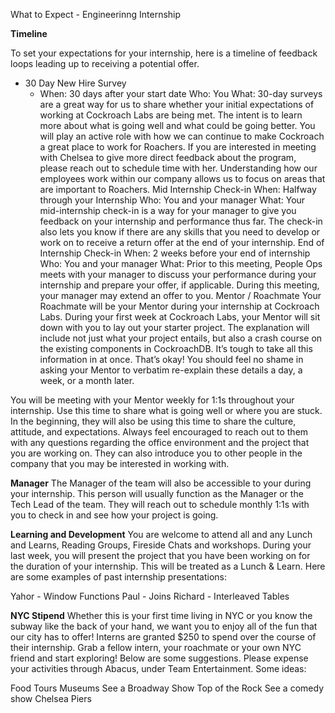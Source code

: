 What to Expect - Engineerinng Internship

**Timeline**

To set your expectations for your internship, here is a timeline of feedback loops leading up to receiving a potential offer.

- 30 Day New Hire Survey
  - When: 30 days after your start date
Who: You
What: 30-day surveys are a great way for us to share whether your initial expectations of working at Cockroach Labs are being met. The intent is to learn more about what is going well and what could be going better. You will play an active role with how we can continue to make Cockroach a great place to work for Roachers. If you are interested in meeting with Chelsea to give more direct feedback about the program, please reach out to schedule time with her. Understanding how our employees work within our company allows us to focus on areas that are important to Roachers.
Mid Internship Check-in
When: Halfway through your Internship
Who: You and your manager
What: Your mid-internship check-in is a way for your manager to give you feedback on your internship and performance thus far. The check-in also lets you know if there are any skills that you need to develop or work on to receive a return offer at the end of your internship.
End of Internship Check-in
When: 2 weeks before your end of internship
Who: You and your manager
What: Prior to this meeting, People Ops meets with your manager to discuss your performance during your internship and prepare your offer, if applicable. During this meeting, your manager may extend an offer to you.
Mentor / Roachmate
Your Roachmate will be your Mentor during your internship at Cockroach Labs.  During your first week at Cockroach Labs, your Mentor will sit down with you to lay out your starter project. The explanation will include not just what your project entails, but also a crash course on the existing components in CockroachDB.  It’s tough to take all this information in at once. That’s okay! You should feel no shame in asking your Mentor to verbatim re-explain these details a day, a week, or a month later.

You will be meeting with your Mentor weekly for 1:1s throughout your internship. Use this time to share what is going well or where you are stuck. In the beginning, they will also be using this time to share the culture, attitude, and expectations. Always feel encouraged to reach out to them with any questions regarding the office environment and the project that you are working on.  They can also introduce you to other people in the company that you may be interested in working with.

**Manager**
The Manager of the team will also be accessible to your during your internship. This person will usually function as the Manager or the Tech Lead of the team. They will reach out to schedule monthly 1:1s with you to check in and see how your project is going.

**Learning and Development**
You are welcome to attend all and any Lunch and Learns, Reading Groups, Fireside Chats and workshops. During your last week, you will present the project that you have been working on for the duration of your internship.  This will be treated as a Lunch & Learn. Here are some examples of past internship presentations:

Yahor - Window Functions
Paul - Joins
Richard - Interleaved Tables

**NYC Stipend**
Whether this is your first time living in NYC or you know the subway like the back of your hand, we want you to enjoy all of the fun that our city has to offer! Interns are granted $250 to spend over the course of their internship. Grab a fellow intern, your roachmate or your own NYC friend and start exploring! Below are some suggestions. Please expense your activities through Abacus, under Team Entertainment. Some ideas:



Food Tours
Museums
See a Broadway Show
Top of the Rock
See a comedy show
Chelsea Piers
